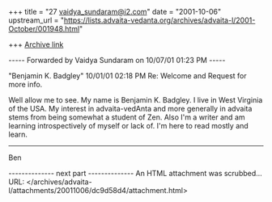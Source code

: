 +++
title = "27 vaidya_sundaram@i2.com"
date = "2001-10-06"
upstream_url = "https://lists.advaita-vedanta.org/archives/advaita-l/2001-October/001948.html"

+++
[Archive link](https://lists.advaita-vedanta.org/archives/advaita-l/2001-October/001948.html)

----- Forwarded by Vaidya Sundaram on 10/07/01 01:23 PM -----

"Benjamin K. Badgley" <deaddog at citynet.net>
10/01/01 02:18 PM
Re: Welcome and Request for more info.

Well allow me to see. My name is Benjamin K. Badgley.
I live in West Virginia of the USA. My interest in
advaita-vedAnta and more generally in advaita stems
from being somewhat a student of Zen. Also I'm a
writer and am learning introspectively of myself
or lack of. I'm here to read mostly and learn.

---
Ben

-------------- next part --------------
An HTML attachment was scrubbed...
URL: </archives/advaita-l/attachments/20011006/dc9d58d4/attachment.html>

